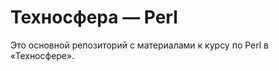 Техносфера — Perl
=================

Это основной репозиторий с материалами к курсу по Perl в «Техносфере».
